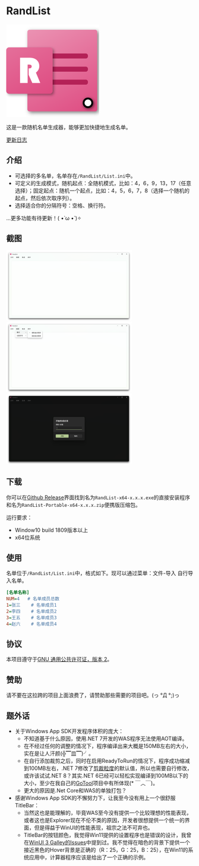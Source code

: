 # RandList

<img src="Assest\WindowIcon.png" style="zoom:50%;" />

这是一款随机名单生成器，能够更加快捷地生成名单。

[更新日志](./RELEASENOTE.md)

## 介绍

- 可选择的多名单，名单存在`/RandList/List.ini`中。
- 可定义的生成模式，随机起点：全随机模式，比如：4，6，9，13，17（任意选择）；固定起点：随机一个起点，比如：4，5，6，7，8（选择一个随机的起点，然后依次取序列）。
- 选择适合你的分隔符号：空格、换行符。

...更多功能有待更新！( •̀ ω •́ )✧
## 截图

<img src="Assest\Screenshot-1.png" style="zoom: 33%;" />

<img src="Assest\Screenshot-2.png" style="zoom:33%;" />

<img src="Assest\Screenshot-3.png" style="zoom:33%;" />

## 下载

你可以在[Github Release](https://github.com/ChenYiLins/RandList/releases)界面找到名为`RandList-x64-x.x.x.exe`的直接安装程序和名为`RandList-Portable-x64-x.x.x.zip`便携版压缩包。

运行要求：

- Window10 build 1809版本以上
- x64位系统

## 使用

名单位于`/RandList/List.ini`中，格式如下。现可以通过菜单：文件-导入 自行导入名单。

```ini
[名单名称]
NUM=4	# 名单成员总数
1=张三	# 名单成员1
2=李四	# 名单成员2
3=王五	# 名单成员3
4=赵六	# 名单成员4
```

## 协议

本项目遵守于[GNU 通用公共许可证，版本 2](https://www.gnu.org/licenses/old-licenses/gpl-2.0.html)。

## 赞助

请不要在这拉跨的项目上面浪费了，请赞助那些需要的项目吧。(っ °Д °;)っ

## 题外话

- 关于Windows App SDK开发程序体积的庞大：
  - 不知道基于什么原因，使用.NET 7开发的WAS程序无法使用AOT编译。
  - 在不经过任何的调整的情况下，程序编译出来大概是150MB左右的大小，实在是让人汗颜(╬▔皿▔)╯。
  - 在自行添加裁剪之后，同时在启用ReadyToRun的情况下，程序成功缩减到100MB左右，.NET 7修改了[剪裁粒度](https://learn.microsoft.com/dotnet/core/deploying/trimming/trimming-options?pivots=dotnet-7-0#trimming-granularity)的默认值，所以也需要自行修改，或许该试试.NET 8？其实.NET 6已经可以轻松实现编译到100MB以下的大小，至少在我自己的[GoTool](https://github.com/ChenYiLins/GoTool)项目中有所体现(* ￣︿￣)。
  - 更大的原因是.Net Core和WAS的单独打包？
- 感谢Windows App SDK的不懈努力下，让我至今没有用上一个很舒服TitleBar：
  - 当然这也是能理解的，毕竟WAS至今没有提供一个比较理想的性能表现，或者这也是Explorer现在不伦不类的原因，开发者很想提供一个统一的界面，但是得益于WinUI的性能表现，祖宗之法不可弃也。
  - TitleBar的按钮颜色，我觉得Win11提供的设置程序也是错误的设计，我曾在[WinUI 3 Galley的Issues](https://github.com/microsoft/WinUI-Gallery/issues/1364)中提到过。我不觉得在暗色的背景下提供一个接近黑色的Hover背景是正确的（R：25，G：25，B：25），在Win11的系统应用中，计算器程序应该是给出了一个正确的示例。